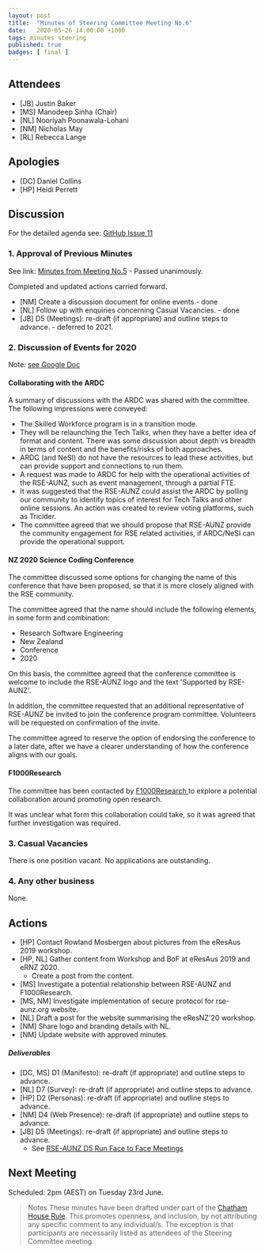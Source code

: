 ```yaml
---
layout: post
title:  "Minutes of Steering Committee Meeting No.6"
date:   2020-05-26 14:00:00 +1000
tags: minutes steering
published: true
badges: [ final ]
---
```


## Attendees 
- [JB] Justin Baker
- [MS] Manodeep Sinha  (Chair)
- [NL] Nooriyah Poonawala-Lohani
- [NM] Nicholas May
- [RL] Rebecca Lange

## Apologies
- [DC] Daniel Collins
- [HP] Heidi Perrett

## Discussion
For the detailed agenda see: [GitHub Issue 11](https://github.com/rse-aunz/organisation/issues/11)

### 1. Approval of Previous Minutes
See link: [Minutes from Meeting No.5](/2020/04/28/Minutes-of-SCM-05) - Passed unanimously.

Completed and updated actions carried forward.

- [NM]	Create a discussion document for online events.- done
- [NL]	Follow up with enquiries concerning Casual Vacancies. - done
- [JB]  	D5 (Meetings): re-draft (if appropriate) and outline steps to advance. - deferred to 2021.

### 2. Discussion of Events for 2020

Note: [see Google Doc](https://docs.google.com/document/d/1a-OE1RMwG3LFwzAqQbfoQU8fRR-KShCyA_Pp9F9WVIg)

#### Collaborating with the ARDC

A summary of discussions with the ARDC was shared with the committee. The following impressions were conveyed: 

- The Skilled Workforce program is in a transition mode.
- They will be relaunching the Tech Talks, when they have a better idea of format and content. There was some discussion about depth vs breadth in terms of content and the benefits/risks of both approaches.
- ARDC (and NeSI) do not have the resources to lead these activities, but can provide support and connections to run them.
- A request was made to ARDC for help with the operational activities of the RSE-AUNZ, such as event management, through a partial FTE.
- It was suggested that the RSE-AUNZ could assist the ARDC by polling our community to identify topics of interest for Tech Talks and other online sessions. An action was created to review voting platforms, such as Tricider.
- The committee agreed that we should propose that RSE-AUNZ provide the community engagement for RSE related activities, if ARDC/NeSI can provide the operational support.

#### NZ 2020 Science Coding Conference 

The committee discussed some options for changing the name of this conference that have been proposed, so that it is more closely aligned with the RSE community.

The committee agreed that the name should include the following elements, in some form and combination:

- Research Software Engineering
- New Zealand
- Conference
- 2020

On this basis, the committee agreed that the conference committee is welcome to include the RSE-AUNZ logo and the text 'Supported by RSE-AUNZ'.

In addition, the committee requested that an additional representative of RSE-AUNZ be invited to join the conference program committee. Volunteers will be requested on confirmation of the invite.

The committee agreed to reserve the option of endorsing the conference to a later date, after we have a clearer understanding of how the conference aligns with our goals.

#### F1000Research

The committee has been contacted by [F1000Research ](https://f1000research.com/)to explore a potential collaboration around promoting open research.

It was unclear what form this collaboration could take, so it was agreed that further investigation was required.

### 3. Casual Vacancies
There is one position vacant. No applications are outstanding.

### 4. Any other business

None.

## Actions
- [HP]	Contact Rowland Mosbergen about pictures from the eResAus 2019 workshop.
- [HP, NL]  Gather content from Workshop and BoF at eResAus 2019 and eRNZ 2020.
  - Create a post from the content.
- [MS]	Investigate a potential relationship between RSE-AUNZ and F1000Research.
- [MS, NM]  Investigate implementation of secure protocol for rse-aunz.org website.
- [NL]	Draft a post for the website summarising the eResNZ'20 workshop.
- [NM]	Share logo and branding details with NL.
- [NM]	Update website with approved minutes.

##### Deliverables

- [DC, MS]  	D1 (Manifesto): re-draft (if appropriate) and outline steps to advance.
- [NL]  	D7 (Survey): re-draft (if appropriate) and outline steps to advance.
- [HP]  	D2 (Personas): re-draft (if appropriate) and outline steps to advance.
- [NM] 	D4 (Web Presence): re-draft (if appropriate) and outline steps to advance.
- [JB]  	D5 (Meetings): re-draft (if appropriate) and outline steps to advance.
  - See [RSE-AUNZ D5 Run Face to Face Meetings](https://drive.google.com/open?id=1UVCYK9AhfJLTqavvTdWCkgB_yjkaUu8qUYqrElijolc)

## Next Meeting
Scheduled: 2pm (AEST) on Tuesday 23rd June.

> Notes
> These minutes have been drafted under part of the [Chatham House Rule](https://www.chathamhouse.org/chatham-house-rule). This promotes openness, and inclusion, by not attributing any specific comment to any individual/s. The exception is that participants are necessarily listed as attendees of the Steering Committee meeting.
